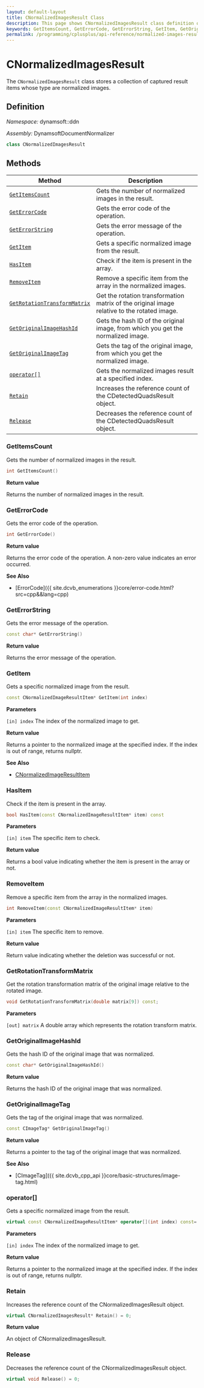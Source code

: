 ```yaml
---
layout: default-layout
title: CNormalizedImagesResult Class
description: This page shows CNormalizedImagesResult class definition of Dynamsoft Document Normalizer SDK C++ Edition.
keywords: GetItemsCount, GetErrorCode, GetErrorString, GetItem, GetOriginalImageHashId, GetOriginalImageTag, CNormalizedImagesResult, api reference
permalink: /programming/cplusplus/api-reference/normalized-images-result.html
---
```


# CNormalizedImagesResult

The `CNormalizedImagesResult` class stores a collection of captured result items whose type are normalized images.

## Definition

*Namespace:* dynamsoft::ddn

*Assembly:* DynamsoftDocumentNormalizer

```cpp
class CNormalizedImagesResult
```

## Methods

| Method               | Description |
|----------------------|-------------|
| [`GetItemsCount`](#getitemscount) | Gets the number of normalized images in the result. |
| [`GetErrorCode`](#geterrorcode) | Gets the error code of the operation. |
| [`GetErrorString`](#geterrorstring) | Gets the error message of the operation. |
| [`GetItem`](#getitem) | Gets a specific normalized image from the result. |
| [`HasItem`](#hasitem) | Check if the item is present in the array.|
| [`RemoveItem`](#removeitem) | Remove a specific item from the array in the normalized images.|
| [`GetRotationTransformMatrix`](#getrotationtransformmatrix) | Get the rotation transformation matrix of the original image relative to the rotated image.|
| [`GetOriginalImageHashId`](#getoriginalimagehashid) | Gets the hash ID of the original image, from which you get the normalized image. |
| [`GetOriginalImageTag`](#getoriginalimagetag) | Gets the tag of the original image, from which you get the normalized image. |
| [`operator[]`](#operator) | Gets the normalized images result at a specified index.|
| [`Retain`](#retain) | Increases the reference count of the CDetectedQuadsResult object. |
| [`Release`](#release) | Decreases the reference count of the CDetectedQuadsResult object. |

### GetItemsCount

Gets the number of normalized images in the result.

```cpp
int GetItemsCount()
```

**Return value**

Returns the number of normalized images in the result.

### GetErrorCode

Gets the error code of the operation.

```cpp
int GetErrorCode()
```

**Return value**

Returns the error code of the operation. A non-zero value indicates an error occurred.

**See Also**

* [ErrorCode]({{ site.dcvb_enumerations }}core/error-code.html?src=cpp&&lang=cpp)

### GetErrorString

Gets the error message of the operation.

```cpp
const char* GetErrorString()
```

**Return value**

Returns the error message of the operation.

### GetItem

Gets a specific normalized image from the result.

```cpp
const CNormalizedImageResultItem* GetItem(int index)
```

**Parameters**

`[in] index` The index of the normalized image to get.

**Return value**

Returns a pointer to the normalized image at the specified index. If the index is out of range, returns nullptr.

**See Also**

* [CNormalizedImageResultItem](normalized-image-result-item.md)

### HasItem

Check if the item is present in the array.

```cpp
bool HasItem(const CNormalizedImageResultItem* item) const
```

**Parameters**

`[in] item` The specific item to check.

**Return value**

Returns a bool value indicating whether the item is present in the array or not.

### RemoveItem

Remove a specific item from the array in the normalized images.

```cpp
int RemoveItem(const CNormalizedImageResultItem* item)
```

**Parameters**

`[in] item` The specific item to remove.

**Return value**

Return value indicating whether the deletion was successful or not.

### GetRotationTransformMatrix

Get the rotation transformation matrix of the original image relative to the rotated image.

```cpp
void GetRotationTransformMatrix(double matrix[9]) const;
```

**Parameters**

`[out] matrix` A double array which represents the rotation transform matrix.


### GetOriginalImageHashId

Gets the hash ID of the original image that was normalized.

```cpp
const char* GetOriginalImageHashId()
```

**Return value**

Returns the hash ID of the original image that was normalized.

### GetOriginalImageTag

Gets the tag of the original image that was normalized.

```cpp
const CImageTag* GetOriginalImageTag()
```

**Return value**

Returns a pointer to the tag of the original image that was normalized.

**See Also**

* [CImageTag]({{ site.dcvb_cpp_api }}core/basic-structures/image-tag.html)

### operator[]

Gets a specific normalized image from the result.

```cpp
virtual const CNormalizedImageResultItem* operator[](int index) const= 0
```

**Parameters**

`[in] index` The index of the normalized image to get.

**Return value**

Returns a pointer to the normalized image at the specified index. If the index is out of range, returns nullptr.

### Retain

Increases the reference count of the CNormalizedImagesResult object.

```cpp
virtual CNormalizedImagesResult* Retain() = 0;
```

**Return value**

An object of CNormalizedImagesResult.

### Release

Decreases the reference count of the CNormalizedImagesResult object.

```cpp
virtual void Release() = 0;
```
